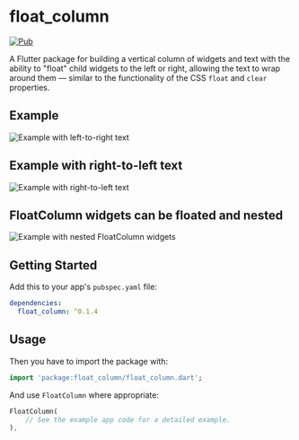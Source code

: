 # float_column

[![Pub](https://img.shields.io/pub/v/flutter_widget_from_html_core.svg)](https://pub.dev/packages/float_column)

A Flutter package for building a vertical column of widgets and text with the ability to "float" child widgets to the left or right, allowing the text to wrap around them — similar to the functionality of the CSS `float` and `clear` properties.

## Example

![Example with left-to-right text](https://raw.githubusercontent.com/ronjb/float_column/main/example/example_ltr.png)

## Example with right-to-left text

![Example with right-to-left text](https://raw.githubusercontent.com/ronjb/float_column/main/example/example_rtl.png)

## FloatColumn widgets can be floated and nested

![Example with nested FloatColumn widgets](https://raw.githubusercontent.com/ronjb/float_column/main/example/example_nested.png)

## Getting Started

Add this to your app's `pubspec.yaml` file:

```yaml
dependencies:
  float_column: ^0.1.4
```

## Usage

Then you have to import the package with:

```dart
import 'package:float_column/float_column.dart';
```

And use `FloatColumn` where appropriate:

```dart
FloatColumn(
    // See the example app code for a detailed example.
),
```
